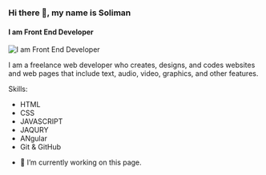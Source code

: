 
### Hi there 👋, my name is Soliman
#### I am  Front End Developer
![I am  Front End Developer](https://pbs.twimg.com/profile_images/1715328751733526528/4qKKjYr9_400x400.jpg)

I am a freelance web developer
who creates, designs, and codes
websites and web pages that
include text, audio, video,
graphics, and other features.

Skills:
* HTML
* CSS
* JAVASCRIPT
* JAQURY 
* ANgular
* Git & GitHub

- 🔭 I’m currently working on this page. 




